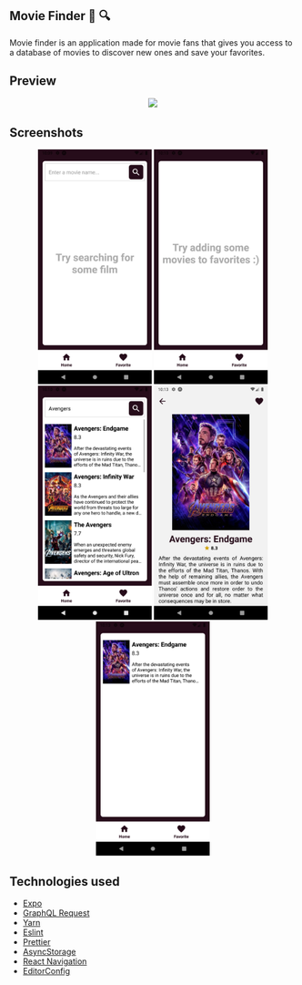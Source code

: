 ## Movie Finder :movie_camera: :mag:
Movie finder is an application made for movie fans that gives you access to a database of movies to discover new ones and save your favorites.


## Preview

<div align="center">
  <img style="max-width: 200px;" src="./docs/assets/moviefinder.gif"/>
</div>

## Screenshots

<div align="center">
  <img style="max-width: 200px" src="./docs/assets/home.png"/>
  <img style="max-width: 200px" src="./docs/assets/favorites.png"/>
  <img style="max-width: 200px" src="./docs/assets/listavengers.png"/>
  <img style="max-width: 200px" src="./docs/assets/endgame.png"/>
  <img style="max-width: 200px" src="./docs/assets/endgamefavorites.png"/>
</div>

## Technologies used
- [Expo](https://expo.io/)
- [GraphQL Request](https://github.com/prisma-labs/graphql-request)
- [Yarn](https://yarnpkg.com/)
- [Eslint](https://eslint.org/)
- [Prettier](https://prettier.io/)
- [AsyncStorage](https://github.com/react-native-async-storage/async-storage)
- [React Navigation](https://reactnavigation.org/)
- [EditorConfig](https://editorconfig.org/)
